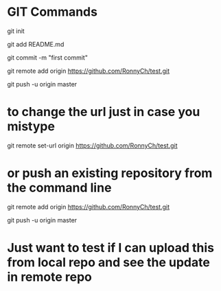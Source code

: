 
# GIT Commands

git init

git add README.md

git commit -m "first commit"

git remote add origin https://github.com/RonnyCh/test.git

git push -u origin master

# to change the url just in case you mistype

git remote set-url origin https://github.com/RonnyCh/test.git

# or push an existing repository from the command line

git remote add origin https://github.com/RonnyCh/test.git

git push -u origin master



# Just want to test if I can upload this from local repo and see the update in remote repo
